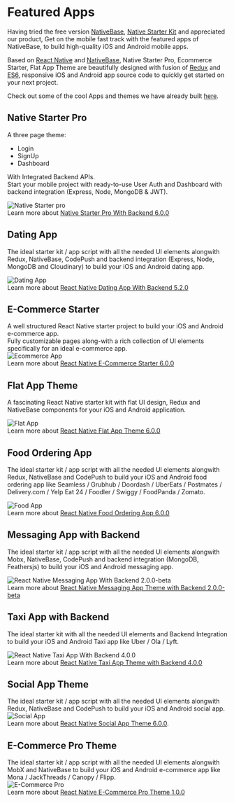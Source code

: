 # Featured Apps

Having tried the free version [NativeBase](https://nativebase.io/), [Native Starter Kit](https://github.com/start-react/native-starter-kit) and appreciated our product,
Get on the mobile fast track with the featured apps of NativeBase, to build high-quality iOS and Android mobile apps.<br />

Based on [React Native](https://facebook.github.io/react-native/) and [NativeBase](https://nativebase.io/), Native Starter Pro, Ecommerce Starter, Flat App Theme are beautifully designed with fusion of [Redux](https://github.com/reactjs/react-redux) and [ES6](http://es6-features.org/#Constants), responsive iOS and Android app source code to quickly get started on your next project. <br />

Check out some of the cool Apps and themes we have already built [here](https://market.nativebase.io/). <br />

##  Native Starter Pro
A three page theme:
-	Login
-	SignUp
-	Dashboard

With Integrated Backend APIs. <br />
Start your mobile project with ready-to-use User Auth and Dashboard with backend integration (Express, Node, MongoDB & JWT). <br />

![Native Starter pro](https://market.nativebase.io/uploads/user/2016/11/30/43/44/xQrkcafIbrfAEJUx.gif) <br />
Learn more about [Native Starter Pro With Backend 6.0.0](https://market.nativebase.io/view/native-starter-pro-with-backend)<br />

## Dating App
The ideal starter kit / app script with all the needed UI elements alongwith Redux, NativeBase, CodePush and backend integration (Express, Node, MongoDB and Cloudinary) to build your iOS and Android dating app.

![Dating App](https://market.nativebase.io/uploads/user/2017/01/04/34/01/B3mfoJVT7R0VNNpY.gif) <br />
Learn more about [React Native Dating App With Backend 5.2.0](https://market.nativebase.io/view/react-native-dating-app-with-backend)

## E-Commerce Starter
A well structured React Native starter project to build your iOS and Android e-commerce app. <br />
Fully customizable pages along-with a rich collection of UI elements specifically for an ideal e-commerce app. <br />
 ![Ecommerce App](https://market.nativebase.io/uploads/user/2016/12/01/47/07/RLleZfo88Rq5TMoh.gif) <br />
 Learn more about [React Native E-Commerce Starter 6.0.0](https://market.nativebase.io/view/react-native-e-commerce-starter)

## Flat App Theme
A fascinating React Native starter kit with flat UI design, Redux and NativeBase components for your iOS and Android application. <br />

  ![Flat App](https://market.nativebase.io/uploads/user/2016/12/01/23/31/RtRoqmKAnW2cnUd7.gif) <br />
  Learn more about [React Native Flat App Theme 6.0.0](https://market.nativebase.io/view/react-native-flat-app-theme)

## Food Ordering App
The ideal starter kit / app script with all the needed UI elements alongwith Redux, NativeBase and CodePush to build your iOS and Android food ordering app like Seamless / Grubhub / Doordash / UberEats / Postmates / Delivery.com / Yelp Eat 24 / Foodler / Swiggy / FoodPanda / Zomato. <br />

  ![Food App](https://market.nativebase.io/uploads/user/2017/02/08/51/58/sJwsA341BNJ1owK5.gif) <br />
  Learn more about [React Native Food Ordering App 6.0.0](https://market.nativebase.io/view/react-native-food-ordering-app)

## Messaging App with Backend
The ideal starter kit / app script with all the needed UI elements alongwith Mobx, NativeBase, CodePush and backend integration (MongoDB, Feathersjs) to build your iOS and Android messaging app.<br />

  ![React Native Messaging App With Backend 2.0.0-beta](https://market.nativebase.io/uploads/user/2017/02/08/06/12/ZWJLHZo3lxYKzqOq.gif) <br />
  Learn more about [React Native Messaging App Theme with Backend 2.0.0-beta](https://market.nativebase.io/view/react-native-messaging-app-with-backend)

## Taxi App with Backend
The ideal starter kit with all the needed UI elements and Backend Integration to build your iOS and Android Taxi app like Uber / Ola / Lyft. <br />

  ![React Native Taxi App With Backend 4.0.0](https://market.nativebase.io/uploads/user/2016/12/27/46/39/MFZhXig5SsmyeSWL.gif) <br />
  Learn more about [React Native Taxi App Theme with Backend 4.0.0](https://market.nativebase.io/view/react-native-taxi-app-with-backend)

## Social App Theme
The ideal starter kit / app script with all the needed UI elements alongwith Redux, NativeBase and CodePush to build your iOS and Android social app. <br />
 ![Social App](https://market.nativebase.io/uploads/user/2016/12/26/06/54/3OtvwCt9QRMmpbL2.gif) <br />
 Learn more about [React Native Social App Theme 6.0.0](https://market.nativebase.io/view/react-native-social-app-theme). <br />

## E-Commerce Pro Theme
The ideal starter kit / app script with all the needed UI elements alongwith MobX and NativeBase to build your iOS and Android e-commerce app like Mona / JackThreads / Canopy / Flipp. <br />
 ![E-Commerce Pro](https://market.nativebase.io/uploads/user/2017/03/31/26/02/dk8SVkEOpDg0qLjT.gif) <br />
 Learn more about [React Native E-Commerce Pro Theme 1.0.0](https://market.nativebase.io/view/react-native-e-commerce-pro-theme)
